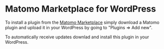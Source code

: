 # Matomo Marketplace for WordPress

To install a plugin from the [Matomo Marketplace](https://plugins.matomo.org) simply download a Matomo plugin and upload
it in your WordPress by going to "Plugins => Add new".

To automatically receive updates downlad and install this plugin in your WordPress. 